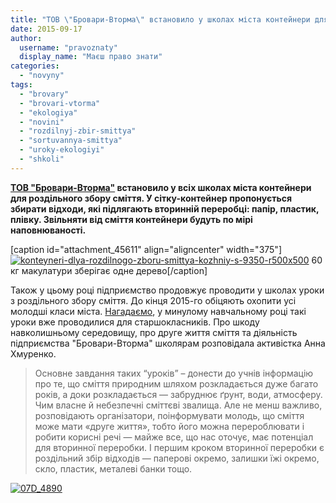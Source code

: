 ```yaml
---
title: "ТОВ \"Бровари-Вторма\" встановило у школах міста контейнери для роздільного збору сміття"
date: 2015-09-17
author: 
  username: "pravoznaty"
  display_name: "Маєш право знати"
categories: 
  - "novyny"
tags: 
  - "brovary"
  - "brovari-vtorma"
  - "ekologiya"
  - "novini"
  - "rozdilnyj-zbir-smittya"
  - "sortuvannya-smittya"
  - "uroky-ekologiyi"
  - "shkoli"
---
```


**[ТОВ "Бровари-Вторма"](http://www.vtorma.ua/news/konteyneri-dlya-rozdilnogo-zboru-smittya-kozhniy-s-6.html) встановило у всіх школах міста контейнери для роздільного збору сміття. У сітку-контейнер пропонується збирати відходи, які підлягають вторинній переробці: папір, пластик, плівку. Звільняти від сміття контейнери будуть по мірі наповнюваності.**

\[caption id="attachment\_45611" align="aligncenter" width="375"\][![konteyneri-dlya-rozdilnogo-zboru-smittya-kozhniy-s-9350-r500x500](https://mpz.brovary.org/wp-content/uploads/2015/09/konteyneri-dlya-rozdilnogo-zboru-smittya-kozhniy-s-9350-r500x500.jpg)](https://mpz.brovary.org/wp-content/uploads/2015/09/konteyneri-dlya-rozdilnogo-zboru-smittya-kozhniy-s-9350-r500x500.jpg) 60 кг макулатури зберігає одне дерево\[/caption\]

Також у цьому році підприємство продовжує проводити у школах уроки з роздільного збору сміття. До кінця 2015-го обіцяють охопити усі молодші класи міста. [Нагадаємо](https://mpz.brovary.org/rozdiliti-smittya-u-golovah-u-brovarah-shkolyariv-navchayut-yak-i-navishho-sortuvati-vidhodi/), у минулому навчальному році такі уроки вже проводилися для старшокласників. Про шкоду навколишньому середовищу, про друге життя сміття та діяльність підприємства "Бровари-Вторма" школярам розповідала активістка Анна Хмуренко.

> Основне завдання таких “уроків” – донести до учнів інформацію про те, що сміття природним шляхом розкладається дуже багато років, а доки розкладається — забруднює ґрунт, води, атмосферу. Чим власне й небезпечні сміттєві звалища. Але не менш важливо, розповідають організатори, поінформувати молодь, що сміття може мати «друге життя», тобто його можна перероблювати і робити корисні речі — майже все, що нас оточує, має потенціал для вторинної переробки. І першим кроком вторинної переробки є роздільний збір відходів — паперові окремо, залишки їжі окремо, скло, пластик, металеві банки тощо.

[![07D_4890](https://mpz.brovary.org/wp-content/uploads/2015/05/07D_4890.jpg)](https://mpz.brovary.org/wp-content/uploads/2015/05/07D_4890.jpg)
